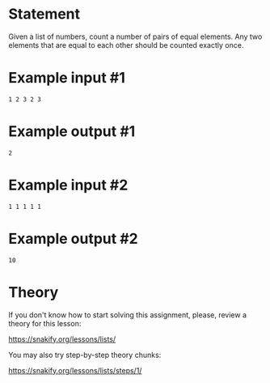 # Statement

Given a list of numbers, count a number of pairs of equal elements. Any two elements that are equal to each other should be counted exactly once.

# Example input #1

```
1 2 3 2 3
```

# Example output #1

```
2
```

# Example input #2

```
1 1 1 1 1
```

# Example output #2

```
10
```

# Theory

If you don't know how to start solving this assignment, please, review a theory for this lesson:

https://snakify.org/lessons/lists/ 

You may also try step-by-step theory chunks:

https://snakify.org/lessons/lists/steps/1/
